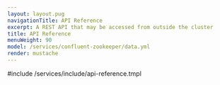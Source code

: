 ```yaml
---
layout: layout.pug
navigationTitle: API Reference
excerpt: A REST API that may be accessed from outside the cluster
title: API Reference
menuWeight: 90
model: /services/confluent-zookeeper/data.yml
render: mustache
---
```


#include /services/include/api-reference.tmpl
